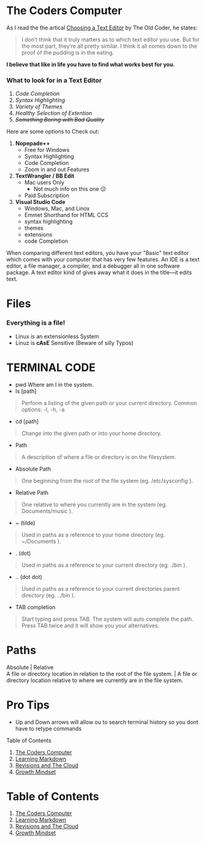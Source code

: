 # The Coders Computer  
As I read the the artical [Choosing a Text Editor](https://codefellows.github.io/code-102-guide/curriculum/class-02/Choosing-A-Text-Editor--The-Older-Coder.pdf) by The Old Coder, he states:
>I don’t think that it truly matters as to which text editor you use. But for the most part, they’re all pretty similar. I think it all comes down to the proof of the pudding is in the eating.
  
**I believe that like in life you have to find what works best for you.**  
### What to look for in a Text Editor 
1. *Code Completion*
2. *Syntax Highlighting*
3. *Variety of Themes*
4. *Healthy Selection of Extention*
5. ~~*Something Boring with Bad Quality*~~  

Here are some options to Check out:  
1. **Nopepade++**
   - Free for Windows
   - Syntax Highlighting
   - Code Completion
   - Zoom in and out Features
2. **TextWrangler / BB Edit**
   - Mac users Only
     - Not much info on this one 😕 
   - Paid Subscription
3. **Visual Studio Code**
   - Windows, Mac, and Linox
   - Emmet Shorthand for HTML CCS
   - syntax highlighting
   - themes
   - extensions
   - code Completion

When comparing different text editors, you have your "Basic" text editor which comes with your computer that has very few features. An IDE is a text editor, a file
manager, a compiler, and a debugger all in one software package. A text editor kind of gives away what it does in the title—it edits text.

# Files 
### Everything is a file!
- Linux is an extensionless System
- Linuz is **cAsE** Sensitive (Beware of silly Typos)

# TERMINAL CODE  
- pwd
Where am I in the system.
- ls [path]
> Perform a listing of the given path or your current directory.
> Common options: -l, -h, -a
- cd [path]
> Change into the given path or into your home directory.
- Path
> A description of where a file or directory is on the filesystem.
- Absolute Path
> One beginning from the root of the file system (eg. /etc/sysconfig ).
- Relative Path
> One relative to where you currently are in the system (eg. Documents/music ).
- ~ (tilde)
> Used in paths as a reference to your home directory (eg. ~/Documents ).
- . (dot)
> Used in paths as a reference to your current directory (eg. ./bin ).
- .. (dot dot)
> Used in paths as a reference to your current directories parent directory (eg. ../bin ).
- TAB completion
> Start typing and press TAB. The system will auto complete the path. Press TAB twice and it will show you your alternatives.

# Paths  
Absolute | Relative  
A file or directory location in relation to the root of the file system. | A file or directory location relative to where we currently are in the file system.  


# Pro Tips
- Up and Down arrows will allow ou to search terminal history so you dont have to retype commands

Table of Contents  
1. <a href="https://github.com/agrazda/reading-notes/blob/main/coderscomputer.md">The Coders Computer</a>  
2. <a href="https://github.com/agrazda/reading-notes/blob/main/learning_markdown">Learning Markdown</a>  
3. <a href="https://github.com/agrazda/reading-notes/blob/main/revisionsandthecloud.md">Revisions and The Cloud</a>  
4. <a href="https://github.com/agrazda/reading-notes/blob/main/growthmindset.md">Growth Mindset</a>


# Table of Contents
1. [The Coders Computer](https://github.com/agrazda/reading-notes/blob/main/coderscomputer.md)
2. [Learning Markdown](https://github.com/agrazda/reading-notes/blob/main/learning_markdown)
3. [Revisions and The Cloud](https://github.com/agrazda/reading-notes/blob/main/revisionsandthecloud.md)
4. [Growth Mindset](https://github.com/agrazda/reading-notes/blob/main/growthmindset.md)

